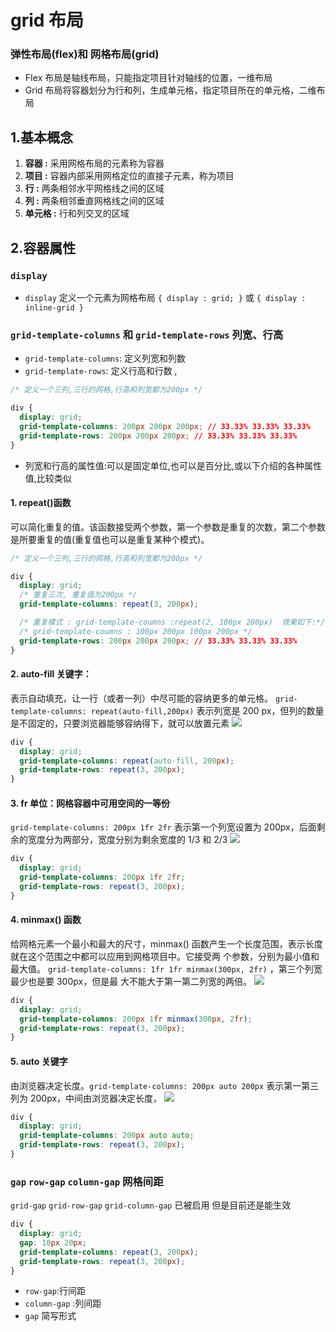 <!--
 * @Author: zhangkaipeng
 * @LastEditTime: 2022-12-16 14:05:54
 * @LastEditors: 章凯鹏
 * @Description:
-->

# grid 布局

### 弹性布局(flex)和 网格布局(grid)

- FIex 布局是轴线布局，只能指定项目针对轴线的位置，一维布局
- Grid 布局将容器划分为行和列，生成单元格，指定项目所在的单元格，二维布局

## 1.基本概念

1. **容器 :** 采用网格布局的元素称为容器
2. **项目 :** 容器内部采用网格定位的直接子元素，称为项目
3. **行 :** 两条相邻水平网格线之间的区域
4. **列 :** 两条相邻垂直网格线之间的区域
5. **单元格 :** 行和列交叉的区域

## 2.容器属性

### `display`

- `display` 定义一个元素为网格布局 `{ display : grid; }` 或 `{ display : inline-grid }`

### `grid-template-columns` 和 `grid-template-rows` 列宽、行高

- `grid-template-columns`: 定义列宽和列数
- `grid-template-rows`: 定义行高和行数 ,

```css
/* 定义一个三列,三行的网格,行高和列宽都为200px */

div {
  display: grid;
  grid-template-columns: 200px 200px 200px; // 33.33% 33.33% 33.33%
  grid-template-rows: 200px 200px 200px; // 33.33% 33.33% 33.33%
}
```

- 列宽和行高的属性值:可以是固定单位,也可以是百分比,或以下介绍的各种属性值,比较类似

#### 1. repeat()函数

可以简化重复的值。该函数接受两个参数，第一个参数是重复的次数，第二个参数是所要重复的值(重复值也可以是重复某种个模式)。

```css
/* 定义一个三列,三行的网格,行高和列宽都为200px */

div {
  display: grid;
  /* 重复三次, 重复值为200px */
  grid-template-columns: repeat(3, 200px);

  /* 重复模式 : grid-template-coumns :repeat(2, 100px 200px)  效果如下:*/
  /* grid-template-coumns : 100px 200px 100px 200px */
  grid-template-rows: 200px 200px 200px; // 33.33% 33.33% 33.33%
}
```

#### 2. auto-fill 关键字：

表示自动填充，让一行（或者一列）中尽可能的容纳更多的单元格。 `grid-template-columns: repeat(auto-fill,200px)` 表示列宽是
200 px，但列的数量是不固定的，只要浏览器能够容纳得下，就可以放置元素 <img src="/images/css/auto-fill.gif"/>

```css
div {
  display: grid;
  grid-template-columns: repeat(auto-fill, 200px);
  grid-template-rows: repeat(3, 200px);
}
```

#### 3. fr 单位：网格容器中可用空间的一等份

`grid-template-columns: 200px 1fr 2fr` 表示第一个列宽设置为 200px，后面剩余的宽度分为两部分，宽度分别为剩余宽度的 1/3 和
2/3 <img src="/images/css/fr.gif"/>

```css
div {
  display: grid;
  grid-template-columns: 200px 1fr 2fr;
  grid-template-rows: repeat(3, 200px);
}
```

#### 4. minmax() 函数

给网格元素一个最小和最大的尺寸，minmax() 函数产生一个长度范围，表示长度就在这个范围之中都可以应用到网格项目中。它接受两
个参数，分别为最小值和最大值。 `grid-template-columns: 1fr 1fr minmax(300px, 2fr)` ，第三个列宽最少也是要 300px，但是最
大不能大于第一第二列宽的两倍。 <img src="/images/css/minmax.gif"/>

```css
div {
  display: grid;
  grid-template-columns: 200px 1fr minmax(300px, 2fr);
  grid-template-rows: repeat(3, 200px);
}
```

#### 5. auto 关键字

由浏览器决定长度。`grid-template-columns: 200px auto 200px` 表示第一第三列为 200px，中间由浏览器决定长度，
<img src="/images/css/auto.gif"/>

```css
div {
  display: grid;
  grid-template-columns: 200px auto auto;
  grid-template-rows: repeat(3, 200px);
}
```

### `gap` `row-gap` `column-gap` 网格间距

`grid-gap` `grid-row-gap` `grid-column-gap` 已被启用 但是目前还是能生效

```css
div {
  display: grid;
  gap: 10px 20px;
  grid-template-columns: repeat(3, 200px);
  grid-template-rows: repeat(3, 200px);
}
```

- `row-gap`:行间距
- `column-gap` :列间距
- `gap` 简写形式 <DemoBlock> <a-image :preview="true"  src="/docs/images/css/gap.png"/> </DemoBlock>
